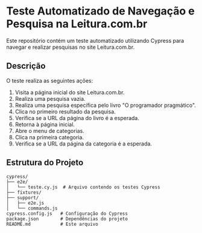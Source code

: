 # Teste Automatizado de Navegação e Pesquisa na Leitura.com.br

Este repositório contém um teste automatizado utilizando Cypress para navegar e realizar pesquisas no site Leitura.com.br.

## Descrição

O teste realiza as seguintes ações:
1. Visita a página inicial do site Leitura.com.br.
2. Realiza uma pesquisa vazia.
3. Realiza uma pesquisa específica pelo livro "O programador pragmático".
4. Clica no primeiro resultado da pesquisa.
5. Verifica se a URL da página do livro é a esperada.
6. Retorna à página inicial.
7. Abre o menu de categorias.
8. Clica na primeira categoria.
9. Verifica se a URL da página da categoria é a esperada.

## Estrutura do Projeto

```plaintext
cypress/
├── e2e/
│   └── teste.cy.js  # Arquivo contendo os testes Cypress
├── fixtures/
├── support/
│   ├── e2e.js
│   └── commands.js
cypress.config.js   # Configuração do Cypress
package.json        # Dependências do projeto
README.md           # Este arquivo
